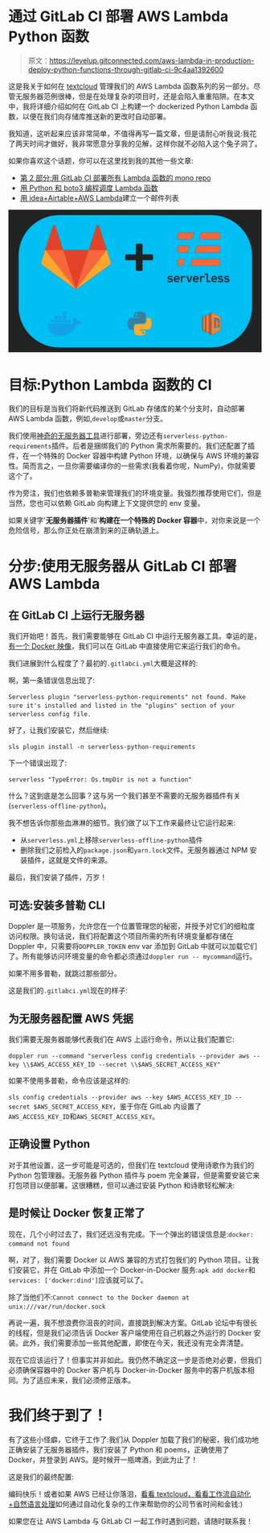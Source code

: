 # 通过 GitLab CI 部署 AWS Lambda Python 函数

> 原文：<https://levelup.gitconnected.com/aws-lambda-in-production-deploy-python-functions-through-gitlab-ci-9c4aa1392600>

这是我关于如何在 [textcloud](https://www.textcloud.co) 管理我们的 AWS Lambda 函数系列的另一部分。尽管无服务器范例很棒，但是在处理复杂的项目时，还是会陷入重重陷阱。在本文中，我将详细介绍如何在 GitLab CI 上构建一个 dockerized Python Lambda 函数，以便在我们向存储库推送新的更改时自动部署。

我知道，这听起来应该非常简单，不值得再写一篇文章，但是请耐心听我说:我花了两天时间才做好，我非常愿意分享我的见解，这样你就不必陷入这个兔子洞了。

如果你喜欢这个话题，你可以在这里找到我的其他一些文章:

*   [第 2 部分:用 GitLab CI 部署所有 Lambda 函数的 mono repo](https://gntrm.medium.com/aws-lambda-in-production-deploy-a-monorepo-with-gitlab-ci-4ecc84f89263)
*   [用 Python 和 boto3 编程调度 Lambda 函数](https://gntrm.medium.com/schedule-your-lambda-functions-with-boto3-cron-e7ee4efc887)
*   [用 idea+Airtable+AWS Lambda](https://gntrm.medium.com/goodbye-php-goodbye-mailchimp-how-to-build-a-simple-email-list-directly-from-your-landing-page-fcb776ce7085)建立一个邮件列表

![](img/2b1b34767dcb2e2c26a760e7d3ec8439.png)

# 目标:Python Lambda 函数的 CI

我们的目标是当我们将新代码推送到 GitLab 存储库的某个分支时，自动部署 AWS Lambda 函数，例如,`develop`或`master`分支。

我们使用[神奇的无服务器工具](https://www.serverless.com/)进行部署，旁边还有`serverless-python-requirements`插件。后者是捆绑我们的 Python 需求所需要的。我们还配置了插件，在一个特殊的 Docker 容器中构建 Python 环境，以确保与 AWS 环境的兼容性。简而言之，一旦你需要编译你的一些需求(我看着你呢，NumPy)，你就需要这个了。

作为旁注，我们也依赖多普勒来管理我们的环境变量。我强烈推荐使用它们，但是当然，您也可以依赖 GitLab 向构建上下文提供您的 env 变量。

如果关键字'**无服务器插件**'和'**构建在一个特殊的 Docker 容器**中，对你来说是一个危险信号，那么你正处在崩溃到来的正确轨道上。

# 分步:使用无服务器从 GitLab CI 部署 AWS Lambda

## 在 GitLab CI 上运行无服务器

我们开始吧！首先，我们需要能够在 GitLab CI 中运行无服务器工具。幸运的是，[有一个 Docker 映像](https://hub.docker.com/r/amaysim/serverless)，我们可以在 GitLab 中直接使用它来运行我们的命令。

我们进展到什么程度了？最初的`.gitlabci.yml`大概是这样的:

啊，第一条错误信息出现了:

`Serverless plugin "serverless-python-requirements" not found. Make sure it's installed and listed in the "plugins" section of your serverless config file.`

好了，让我们安装它，然后继续:

`sls plugin install -n serverless-python-requirements`

下一个错误出现了:

`serverless "TypeError: Os.tmpDir is not a function"`

什么？这到底是怎么回事？这与另一个我们甚至不需要的无服务器插件有关(`serverless-offline-python`)。

我不想告诉你那些血淋淋的细节。我们做了以下工作来最终让它运行起来:

*   从`serverless.yml`上移除`serverless-offline-python`插件
*   删除我们之前检入的`package.json`和`yarn.lock`文件。无服务器通过 NPM 安装插件，这就是文件的来源。

最后，我们安装了插件，万岁！

## 可选:安装多普勒 CLI

Doppler 是一项服务，允许您在一个位置管理您的秘密，并授予对它们的细粒度访问权限。换句话说，我们将配置这个项目所需的所有环境变量都存储在 Doppler 中，只需要将`DOPPLER_TOKEN` env var 添加到 GitLab 中就可以加载它们了。所有能够访问环境变量的命令都必须通过`doppler run -- mycommand`运行。

如果不用多普勒，就跳过那些部分。

这是我们的`.gitlabci.yml`现在的样子:

## 为无服务器配置 AWS 凭据

我们需要无服务器能够代表我们在 AWS 上运行命令，所以让我们配置它:

`doppler run --command "serverless config credentials --provider aws --key \\$AWS_ACCESS_KEY_ID --secret \\$AWS_SECRET_ACCESS_KEY"`

如果不使用多普勒，命令应该是这样的:

`sls config credentials --provider aws --key $AWS_ACCESS_KEY_ID --secret $AWS_SECRET_ACCESS_KEY`，鉴于你在 GitLab 内设置了`AWS_ACCESS_KEY_ID`和`AWS_SECRET_ACCESS_KEY`。

## 正确设置 Python

对于其他设置，这一步可能是可选的，但我们在 textcloud 使用诗歌作为我们的 Python 包管理器。无服务器 Python 插件与 poem 完全兼容，但是需要安装它来打包项目以便部署。这很糟糕，但可以通过安装 Python 和诗歌轻松解决:

## 是时候让 Docker 恢复正常了

现在，几个小时过去了，我们还远没有完成。下一个弹出的错误信息是:`docker: command not found`

啊，对了，我们需要 Docker 以 AWS 兼容的方式打包我们的 Python 项目。让我们安装它，并在 GitLab 中添加一个 Docker-in-Docker 服务:`apk add docker`和`services: ['docker:dind']`应该就可以了。

除了当他们不:`Cannot connect to the Docker daemon at unix:///var/run/docker.sock`

再说一遍，我不想浪费你沮丧的时间，直接跳到解决方案。GitLab 论坛中有很长的线程，但是我们必须告诉 Docker 客户端使用在自己机器之外运行的 Docker 安装。此外，我们需要添加一些其他配置，即使在今天，我还没有完全弄清楚。

现在它应该运行了！但事实并非如此。我仍然不确定这一步是否绝对必要，但我们必须确保容器中的 Docker 客户机与 Docker-in-Docker 服务中的客户机版本相同。为了适应未来，我们必须修正版本。

# 我们终于到了！

有了这些小怪癖，它终于工作了:我们从 Doppler 加载了我们的秘密，我们成功地正确安装了无服务器插件，我们安装了 Python 和 poems，正确使用了 Docker，并登录到 AWS。是时候开一瓶啤酒，到此为止了！

这是我们的最终配置:

编码快乐！或者如果 AWS 已经让你落泪，[看看 textcloud，看看工作流自动化+自然语言处理](https://www.textcloud.co/)如何通过自动化复杂的工作来帮助你的公司节省时间和金钱:)

如果您在让 AWS Lambda 与 GitLab CI 一起工作时遇到问题，请随时联系我！